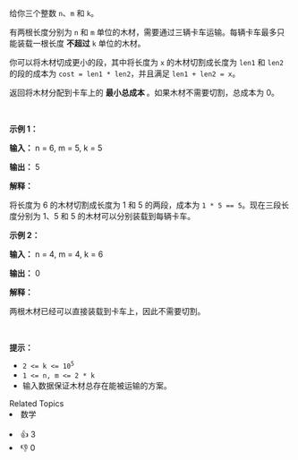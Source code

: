 <p>给你三个整数 <code>n</code>、<code>m</code> 和 <code>k</code>。</p>

<p>有两根长度分别为 <code>n</code> 和 <code>m</code> 单位的木材，需要通过三辆卡车运输。每辆卡车最多只能装载一根长度&nbsp;<strong>不超过</strong> <code>k</code> 单位的木材。</p>

<p>你可以将木材切成更小的段，其中将长度为 <code>x</code> 的木材切割成长度为 <code>len1</code> 和 <code>len2</code> 的段的成本为 <code>cost = len1 * len2</code>，并且满足 <code>len1 + len2 = x</code>。</p>

<p>返回将木材分配到卡车上的&nbsp;<strong>最小总成本&nbsp;</strong>。如果木材不需要切割，总成本为 0。</p>

<p>&nbsp;</p>

<p><strong class="example">示例 1：</strong></p>

<div class="example-block"> 
 <p><strong>输入：</strong> <span class="example-io">n = 6, m = 5, k = 5</span></p> 
</div>

<p><strong>输出：</strong> <span class="example-io">5</span></p>

<p><strong>解释：</strong></p>

<p>将长度为 6 的木材切割成长度为 1 和 5 的两段，成本为 <code>1 * 5 == 5</code>。现在三段长度分别为 1、5 和 5 的木材可以分别装载到每辆卡车。</p>

<p><strong class="example">示例 2：</strong></p>

<div class="example-block"> 
 <p><strong>输入：</strong> <span class="example-io">n = 4, m = 4, k = 6</span></p> 
</div>

<p><strong>输出：</strong> <span class="example-io">0</span></p>

<p><strong>解释：</strong></p>

<p>两根木材已经可以直接装载到卡车上，因此不需要切割。</p>

<p>&nbsp;</p>

<p><strong>提示：</strong></p>

<ul> 
 <li><code>2 &lt;= k &lt;= 10<sup>5</sup></code></li> 
 <li><code>1 &lt;= n, m &lt;= 2 * k</code></li> 
 <li>输入数据保证木材总存在能被运输的方案。</li> 
</ul>

<div><div>Related Topics</div><div><li>数学</li></div></div><br><div><li>👍 3</li><li>👎 0</li></div>